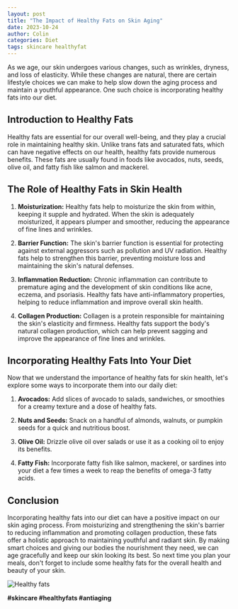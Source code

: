 ```yaml
---
layout: post
title: "The Impact of Healthy Fats on Skin Aging"
date: 2023-10-24
author: Colin
categories: Diet
tags: skincare healthyfat
---
```


As we age, our skin undergoes various changes, such as wrinkles, dryness, and loss of elasticity. While these changes are natural, there are certain lifestyle choices we can make to help slow down the aging process and maintain a youthful appearance. One such choice is incorporating healthy fats into our diet.

## Introduction to Healthy Fats

Healthy fats are essential for our overall well-being, and they play a crucial role in maintaining healthy skin. Unlike trans fats and saturated fats, which can have negative effects on our health, healthy fats provide numerous benefits. These fats are usually found in foods like avocados, nuts, seeds, olive oil, and fatty fish like salmon and mackerel.

## The Role of Healthy Fats in Skin Health

1. **Moisturization:** Healthy fats help to moisturize the skin from within, keeping it supple and hydrated. When the skin is adequately moisturized, it appears plumper and smoother, reducing the appearance of fine lines and wrinkles.

2. **Barrier Function:** The skin's barrier function is essential for protecting against external aggressors such as pollution and UV radiation. Healthy fats help to strengthen this barrier, preventing moisture loss and maintaining the skin's natural defenses.

3. **Inflammation Reduction:** Chronic inflammation can contribute to premature aging and the development of skin conditions like acne, eczema, and psoriasis. Healthy fats have anti-inflammatory properties, helping to reduce inflammation and improve overall skin health.

4. **Collagen Production:** Collagen is a protein responsible for maintaining the skin's elasticity and firmness. Healthy fats support the body's natural collagen production, which can help prevent sagging and improve the appearance of fine lines and wrinkles.

## Incorporating Healthy Fats Into Your Diet

Now that we understand the importance of healthy fats for skin health, let's explore some ways to incorporate them into our daily diet:

1. **Avocados:** Add slices of avocado to salads, sandwiches, or smoothies for a creamy texture and a dose of healthy fats.

2. **Nuts and Seeds:** Snack on a handful of almonds, walnuts, or pumpkin seeds for a quick and nutritious boost.

3. **Olive Oil:** Drizzle olive oil over salads or use it as a cooking oil to enjoy its benefits.

4. **Fatty Fish:** Incorporate fatty fish like salmon, mackerel, or sardines into your diet a few times a week to reap the benefits of omega-3 fatty acids.

## Conclusion

Incorporating healthy fats into our diet can have a positive impact on our skin aging process. From moisturizing and strengthening the skin's barrier to reducing inflammation and promoting collagen production, these fats offer a holistic approach to maintaining youthful and radiant skin. By making smart choices and giving our bodies the nourishment they need, we can age gracefully and keep our skin looking its best. So next time you plan your meals, don't forget to include some healthy fats for the overall health and beauty of your skin. 

![Healthy fats](https://source.unsplash.com/1600x900/?nutrition) 

**#skincare #healthyfats #antiaging**